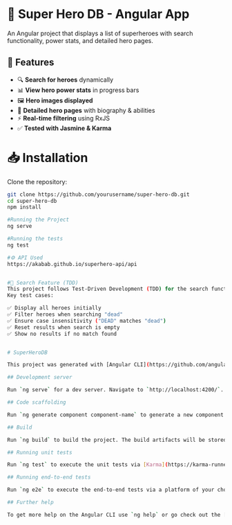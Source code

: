 
# 🦸 Super Hero DB - Angular App

An Angular project that displays a list of superheroes with search functionality, power stats, and detailed hero pages.

## 🚀 Features
- 🔍 **Search for heroes** dynamically
- 📊 **View hero power stats** in progress bars
- 🖼️ **Hero images displayed**
- 📄 **Detailed hero pages** with biography & abilities
- ⚡ **Real-time filtering** using RxJS
- ✅ **Tested with Jasmine & Karma**

# 📥 Installation
Clone the repository:
```bash
git clone https://github.com/yourusername/super-hero-db.git
cd super-hero-db
npm install

#Running the Project
ng serve 

#Running the tests
ng test

#⚙️ API Used
https://akabab.github.io/superhero-api/api


#🎯 Search Feature (TDD)
This project follows Test-Driven Development (TDD) for the search functionality.
Key test cases:

✅ Display all heroes initially
✅ Filter heroes when searching "dead"
✅ Ensure case insensitivity ("DEAD" matches "dead")
✅ Reset results when search is empty
✅ Show no results if no match found


# SuperHeroDB

This project was generated with [Angular CLI](https://github.com/angular/angular-cli) version 16.1.5.

## Development server

Run `ng serve` for a dev server. Navigate to `http://localhost:4200/`. The application will automatically reload if you change any of the source files.

## Code scaffolding

Run `ng generate component component-name` to generate a new component. You can also use `ng generate directive|pipe|service|class|guard|interface|enum|module`.

## Build

Run `ng build` to build the project. The build artifacts will be stored in the `dist/` directory.

## Running unit tests

Run `ng test` to execute the unit tests via [Karma](https://karma-runner.github.io).

## Running end-to-end tests

Run `ng e2e` to execute the end-to-end tests via a platform of your choice. To use this command, you need to first add a package that implements end-to-end testing capabilities.

## Further help

To get more help on the Angular CLI use `ng help` or go check out the [Angular CLI Overview and Command Reference](https://angular.io/cli) page.


